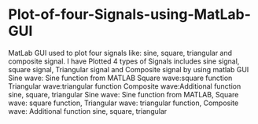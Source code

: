 # Plot-of-four-Signals-using-MatLab-GUI
MatLab GUI used to plot four signals like: sine, square, triangular and composite signal.
I have Plotted 4 types of Signals includes sine signal, square signal, Triangular signal and Composite signal by using matlab GUI
Sine wave: Sine function from MATLAB
Square wave:square function
Triangular wave:triangular function
Composite wave:Additional function sine, square, triangular
Sine wave:  Sine function from MATLAB,
Square wave:  square function,
Triangular wave:  triangular function,
Composite wave:  Additional function sine, square, triangular
